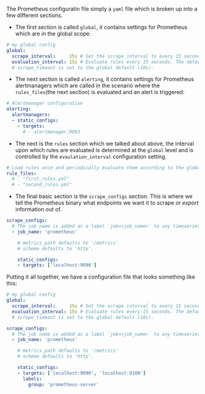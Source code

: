 The Prometheus configuratin file simply a `yaml` file which is broken up into a few different sections.

* The first section is called `global`, it contains settings for Prometheus which are in the global scope:

```yaml
# my global config
global:
  scrape_interval:     15s # Set the scrape interval to every 15 seconds. Default is every 1 minute.
  evaluation_interval: 15s # Evaluate rules every 15 seconds. The default is every 1 minute.
  # scrape_timeout is set to the global default (10s).
```

* The next section is called `alerting`, it contains settings for Prometheus alertmanagers which are called in the 
scenario where the `rules_files`(the next section) is evaluated and an alert is triggered:

```yaml
# Alertmanager configuration
alerting:
  alertmanagers:
  - static_configs:
    - targets:
      # - alertmanager:9093
``` 

* The next is the `rules` section which we talked about above, the interval upon which rules are evaluated is determined
at the `global` level and is controlled by the `evaulation_interval` configuration setting.

```yaml
# Load rules once and periodically evaluate them according to the global 'evaluation_interval'.
rule_files:
  # - "first_rules.yml"
  # - "second_rules.yml"
```

* The final basic section is the `scrape_configs` section. This is where we tell the Prometheus binary what endpoints we
want it to scrape or _export_ information out of.

```yaml
scrape_configs:
  # The job name is added as a label `job=<job_name>` to any timeseries scraped from this config.
  - job_name: 'prometheus'

    # metrics_path defaults to '/metrics'
    # scheme defaults to 'http'.

    static_configs:
    - targets: ['localhost:9090']
```

Putting it all together, we have a configuration file that looks something like this:

```yaml
# my global config
global:
  scrape_interval:     15s # Set the scrape interval to every 15 seconds. Default is every 1 minute.
  evaluation_interval: 15s # Evaluate rules every 15 seconds. The default is every 1 minute.
  # scrape_timeout is set to the global default (10s).

scrape_configs:
  # The job name is added as a label `job=<job_name>` to any timeseries scraped from this config.
  - job_name: 'prometheus'

    # metrics_path defaults to '/metrics'
    # scheme defaults to 'http'.

    static_configs:
    - targets: ['localhost:9090', 'localhost:9100']
      labels: 
        group: 'prometheus-server'
```
